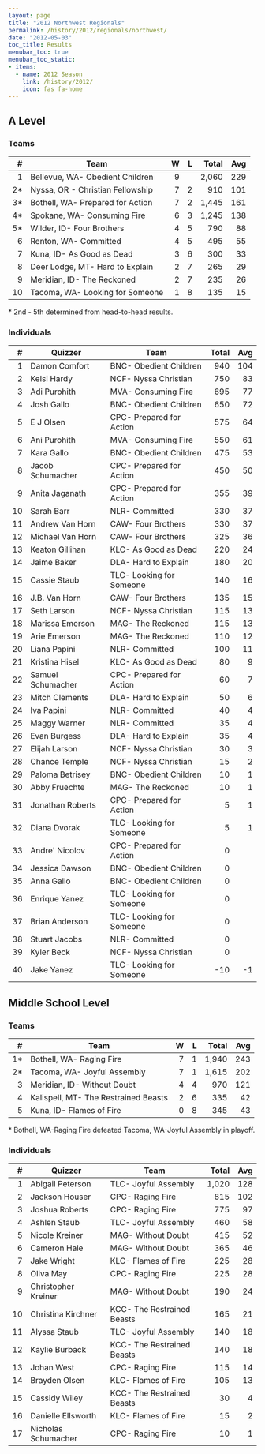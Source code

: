```yaml
---
layout: page
title: "2012 Northwest Regionals"
permalink: /history/2012/regionals/northwest/
date: "2012-05-03"
toc_title: Results
menubar_toc: true
menubar_toc_static:
- items:
  - name: 2012 Season
    link: /history/2012/
    icon: fas fa-home
---
```


## A Level

### Teams

|    # | Team                             |    W |    L | Total |  Avg |
| ---: | -------------------------------- | ---: | ---: | ----: | ---: |
|    1 | Bellevue, WA- Obedient Children  |    9 |      | 2,060 |  229 |
|   2* | Nyssa, OR - Christian Fellowship |    7 |    2 |   910 |  101 |
|   3* | Bothell, WA- Prepared for Action |    7 |    2 | 1,445 |  161 |
|   4* | Spokane, WA- Consuming Fire      |    6 |    3 | 1,245 |  138 |
|   5* | Wilder, ID- Four Brothers        |    4 |    5 |   790 |   88 |
|    6 | Renton, WA- Committed            |    4 |    5 |   495 |   55 |
|    7 | Kuna, ID- As Good as Dead        |    3 |    6 |   300 |   33 |
|    8 | Deer Lodge, MT- Hard to Explain  |    2 |    7 |   265 |   29 |
|    9 | Meridian, ID- The Reckoned       |    2 |    7 |   235 |   26 |
|   10 | Tacoma, WA- Looking for Someone  |    1 |    8 |   135 |   15 |

\* 2nd - 5th determined from head-to-head results.

### Individuals

|    # | Quizzer           | Team                     | Total |  Avg |
| ---: | ----------------- | ------------------------ | ----: | ---: |
|    1 | Damon Comfort     | BNC- Obedient Children   |   940 |  104 |
|    2 | Kelsi Hardy       | NCF- Nyssa Christian     |   750 |   83 |
|    3 | Adi Purohith      | MVA- Consuming Fire      |   695 |   77 |
|    4 | Josh Gallo        | BNC- Obedient Children   |   650 |   72 |
|    5 | E J Olsen         | CPC- Prepared for Action |   575 |   64 |
|    6 | Ani Purohith      | MVA- Consuming Fire      |   550 |   61 |
|    7 | Kara Gallo        | BNC- Obedient Children   |   475 |   53 |
|    8 | Jacob Schumacher  | CPC- Prepared for Action |   450 |   50 |
|    9 | Anita Jaganath    | CPC- Prepared for Action |   355 |   39 |
|   10 | Sarah Barr        | NLR- Committed           |   330 |   37 |
|   11 | Andrew Van Horn   | CAW- Four Brothers       |   330 |   37 |
|   12 | Michael Van Horn  | CAW- Four Brothers       |   325 |   36 |
|   13 | Keaton Gillihan   | KLC- As Good as Dead     |   220 |   24 |
|   14 | Jaime Baker       | DLA- Hard to Explain     |   180 |   20 |
|   15 | Cassie Staub      | TLC- Looking for Someone |   140 |   16 |
|   16 | J.B. Van Horn     | CAW- Four Brothers       |   135 |   15 |
|   17 | Seth Larson       | NCF- Nyssa Christian     |   115 |   13 |
|   18 | Marissa Emerson   | MAG- The Reckoned        |   115 |   13 |
|   19 | Arie Emerson      | MAG- The Reckoned        |   110 |   12 |
|   20 | Liana Papini      | NLR- Committed           |   100 |   11 |
|   21 | Kristina Hisel    | KLC- As Good as Dead     |    80 |    9 |
|   22 | Samuel Schumacher | CPC- Prepared for Action |    60 |    7 |
|   23 | Mitch Clements    | DLA- Hard to Explain     |    50 |    6 |
|   24 | Iva Papini        | NLR- Committed           |    40 |    4 |
|   25 | Maggy Warner      | NLR- Committed           |    35 |    4 |
|   26 | Evan Burgess      | DLA- Hard to Explain     |    35 |    4 |
|   27 | Elijah Larson     | NCF- Nyssa Christian     |    30 |    3 |
|   28 | Chance Temple     | NCF- Nyssa Christian     |    15 |    2 |
|   29 | Paloma Betrisey   | BNC- Obedient Children   |    10 |    1 |
|   30 | Abby Fruechte     | MAG- The Reckoned        |    10 |    1 |
|   31 | Jonathan Roberts  | CPC- Prepared for Action |     5 |    1 |
|   32 | Diana Dvorak      | TLC- Looking for Someone |     5 |    1 |
|   33 | Andre' Nicolov    | CPC- Prepared for Action |     0 |      |
|   34 | Jessica Dawson    | BNC- Obedient Children   |     0 |      |
|   35 | Anna Gallo        | BNC- Obedient Children   |     0 |      |
|   36 | Enrique Yanez     | TLC- Looking for Someone |     0 |      |
|   37 | Brian Anderson    | TLC- Looking for Someone |     0 |      |
|   38 | Stuart Jacobs     | NLR- Committed           |     0 |      |
|   39 | Kyler Beck        | NCF- Nyssa Christian     |     0 |      |
|   40 | Jake Yanez        | TLC- Looking for Someone |   -10 |   -1 |

## Middle School Level

### Teams

|    # | Team                                 |    W |    L | Total |  Avg |
| ---: | ------------------------------------ | ---: | ---: | ----: | ---: |
|   1* | Bothell, WA- Raging Fire             |    7 |    1 | 1,940 |  243 |
|   2* | Tacoma, WA- Joyful Assembly          |    7 |    1 | 1,615 |  202 |
|    3 | Meridian, ID- Without Doubt          |    4 |    4 |   970 |  121 |
|    4 | Kalispell, MT- The Restrained Beasts |    2 |    6 |   335 |   42 |
|    5 | Kuna, ID- Flames of Fire             |    0 |    8 |   345 |   43 |

\* Bothell, WA-Raging Fire defeated Tacoma, WA-Joyful Assembly in playoff.

### Individuals

|    # | Quizzer             | Team                       | Total |  Avg |
| ---: | ------------------- | -------------------------- | ----: | ---: |
|    1 | Abigail Peterson    | TLC- Joyful Assembly       | 1,020 |  128 |
|    2 | Jackson Houser      | CPC- Raging Fire           |   815 |  102 |
|    3 | Joshua Roberts      | CPC- Raging Fire           |   775 |   97 |
|    4 | Ashlen Staub        | TLC- Joyful Assembly       |   460 |   58 |
|    5 | Nicole Kreiner      | MAG- Without Doubt         |   415 |   52 |
|    6 | Cameron Hale        | MAG- Without Doubt         |   365 |   46 |
|    7 | Jake Wright         | KLC- Flames of Fire        |   225 |   28 |
|    8 | Oliva May           | CPC- Raging Fire           |   225 |   28 |
|    9 | Christopher Kreiner | MAG- Without Doubt         |   190 |   24 |
|   10 | Christina Kirchner  | KCC- The Restrained Beasts |   165 |   21 |
|   11 | Alyssa Staub        | TLC- Joyful Assembly       |   140 |   18 |
|   12 | Kaylie Burback      | KCC- The Restrained Beasts |   140 |   18 |
|   13 | Johan West          | CPC- Raging Fire           |   115 |   14 |
|   14 | Brayden Olsen       | KLC- Flames of Fire        |   105 |   13 |
|   15 | Cassidy Wiley       | KCC- The Restrained Beasts |    30 |    4 |
|   16 | Danielle Ellsworth  | KLC- Flames of Fire        |    15 |    2 |
|   17 | Nicholas Schumacher | CPC- Raging Fire           |    10 |    1 |
